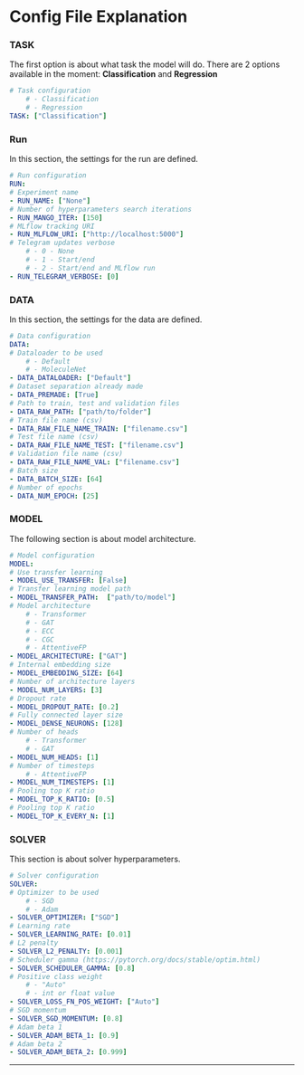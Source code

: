 # **Config File Explanation**

### TASK
The first option is about what task the model will do. There are 2 options available in the moment: **Classification** and **Regression** 

```yaml
# Task configuration
    # - Classification
    # - Regression
TASK: ["Classification"]
```

### Run

In this section, the settings for the run are defined.

```yaml
# Run configuration
RUN:
# Experiment name
- RUN_NAME: ["None"]
# Number of hyperparameters search iterations
- RUN_MANGO_ITER: [150]
# MLflow tracking URI
- RUN_MLFLOW_URI: ["http://localhost:5000"]
# Telegram updates verbose
    # - 0 - None
    # - 1 - Start/end
    # - 2 - Start/end and MLflow run
- RUN_TELEGRAM_VERBOSE: [0]
  ```

### DATA

In this section, the settings for the data are defined.

```yaml
# Data configuration
DATA:
# Dataloader to be used
    # - Default
    # - MoleculeNet
- DATA_DATALOADER: ["Default"]
# Dataset separation already made
- DATA_PREMADE: [True]
# Path to train, test and validation files
- DATA_RAW_PATH: ["path/to/folder"]
# Train file name (csv)
- DATA_RAW_FILE_NAME_TRAIN: ["filename.csv"]
# Test file name (csv)
- DATA_RAW_FILE_NAME_TEST: ["filename.csv"]
# Validation file name (csv)
- DATA_RAW_FILE_NAME_VAL: ["filename.csv"]
# Batch size
- DATA_BATCH_SIZE: [64]
# Number of epochs
- DATA_NUM_EPOCH: [25]
  ```

### MODEL

The following section is about model architecture.

```yaml
# Model configuration
MODEL:
# Use transfer learning
- MODEL_USE_TRANSFER: [False]
# Transfer learning model path
- MODEL_TRANSFER_PATH:  ["path/to/model"]
# Model architecture
    # - Transformer
    # - GAT
    # - ECC
    # - CGC
    # - AttentiveFP
- MODEL_ARCHITECTURE: ["GAT"]
# Internal embedding size
- MODEL_EMBEDDING_SIZE: [64]
# Number of architecture layers
- MODEL_NUM_LAYERS: [3]
# Dropout rate
- MODEL_DROPOUT_RATE: [0.2]
# Fully connected layer size
- MODEL_DENSE_NEURONS: [128]
# Number of heads
    # - Transformer
    # - GAT
- MODEL_NUM_HEADS: [1]
# Number of timesteps
    # - AttentiveFP
- MODEL_NUM_TIMESTEPS: [1]
# Pooling top K ratio
- MODEL_TOP_K_RATIO: [0.5]
# Pooling top K ratio
- MODEL_TOP_K_EVERY_N: [1]
  ```

### SOLVER

This section is about solver hyperparameters.

```yaml
# Solver configuration
SOLVER:
# Optimizer to be used
    # - SGD
    # - Adam
- SOLVER_OPTIMIZER: ["SGD"]
# Learning rate
- SOLVER_LEARNING_RATE: [0.01]
# L2 penalty
- SOLVER_L2_PENALTY: [0.001]
# Scheduler gamma (https://pytorch.org/docs/stable/optim.html)
- SOLVER_SCHEDULER_GAMMA: [0.8]
# Positive class weight
    # - "Auto"
    # - int or float value
- SOLVER_LOSS_FN_POS_WEIGHT: ["Auto"]
# SGD momentum
- SOLVER_SGD_MOMENTUM: [0.8]
# Adam beta 1
- SOLVER_ADAM_BETA_1: [0.9]
# Adam beta 2
- SOLVER_ADAM_BETA_2: [0.999]
```
_____________________________________________________________________________________
<br/>
